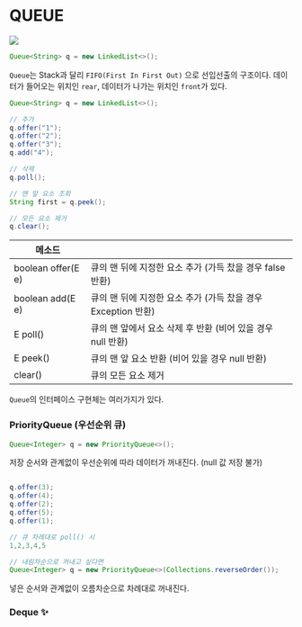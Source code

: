 # QUEUE

![](https://i.imgur.com/Neb36rR.png)

````java
Queue<String> q = new LinkedList<>();
````

`Queue`는 Stack과 달리 `FIFO(First In First Out)` 으로 선입선출의 구조이다.
데이터가 들어오는 위치인 `rear`, 데이터가 나가는 위치인 `front`가 있다.

````java
Queue<String> q = new LinkedList<>();

// 추가
q.offer("1");
q.offer("2");
q.offer("3");
q.add("4");

// 삭제
q.poll();

// 맨 앞 요소 조회
String first = q.peek();

// 모든 요소 제거
q.clear();
````

| 메소드                |                                           |
| ------------------ | ----------------------------------------- |
| boolean offer(E e) | 큐의 맨 뒤에 지정한 요소 추가 (가득 찼을 경우 false 반환)     |
| boolean add(E e)   | 큐의 맨 뒤에 지정한 요소 추가 (가득 찼을 경우 Exception 반환) |
| E poll()           | 큐의 맨 앞에서 요소 삭제 후 반환 (비어 있을 경우 null 반환)    |
| E peek()           | 큐의 맨 앞 요소 반환 (비어 있을 경우 null 반환)           |
| clear()            | 큐의 모든 요소 제거                               |

`Queue`의 인터페이스 구현체는 여러가지가 있다.

### PriorityQueue (우선순위 큐)

````java
Queue<Integer> q = new PriorityQueue<>();
````

저장 순서와 관계없이 우선순위에 따라 데이터가 꺼내진다. (null 값 저장 불가)

````java

q.offer(3);
q.offer(4);
q.offer(2);
q.offer(5);
q.offer(1);

// 큐 차례대로 poll() 시
1,2,3,4,5

// 내림차순으로 꺼내고 싶다면
Queue<Integer> q = new PriorityQueue<>(Collections.reverseOrder());
````

넣은 순서와 관계없이 오름차순으로 차례대로 꺼내진다.

### Deque ✨

